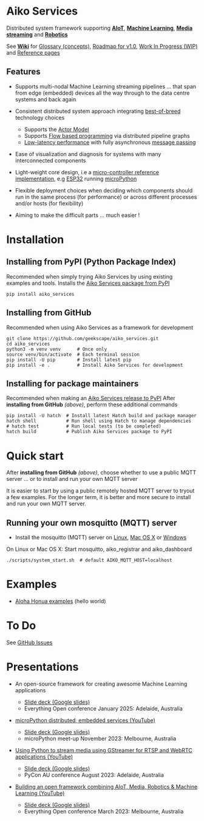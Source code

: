 # Aiko Services

Distributed system framework supporting
[**AIoT**](https://en.wikipedia.org/wiki/Artificial_intelligence_of_things), [**Machine Learning**](https://en.wikipedia.org/wiki/Machine_learning), [**Media streaming**](https://en.wikipedia.org/wiki/Streaming_media) and [**Robotics**](https://en.wikipedia.org/wiki/Robotics)

See [**Wiki**](https://github.com/geekscape/aiko_services/wiki) for [Glossary (concepts)](https://github.com/geekscape/aiko_services/wiki/Glossary), [Roadmap for v1.0](https://github.com/geekscape/aiko_services/wiki#roadmap-for-v10), [Work In Progress (WIP)](https://github.com/geekscape/aiko_services/wiki#work-in-progress) and [Reference pages](https://github.com/geekscape/aiko_services/wiki#reference-pages)

## Features

- Supports multi-nodal Machine Learning streaming pipelines ... that span from edge (embedded) devices all the way through to the data centre systems and back again

- Consistent distributed system approach integrating [best-of-breed](https://wiki.c2.com/?BestOfBreed) technology choices
    - Supports the [Actor Model](https://en.wikipedia.org/wiki/Actor_model)
    - Supports [Flow based programming](https://en.wikipedia.org/wiki/Flow-based_programming) via distributed pipeline graphs
    - [Low-latency performance](https://en.wikipedia.org/wiki/Event-driven_programming) with fully asynchronous [message passing](https://en.wikipedia.org/wiki/Message_passing#Distributed_objects)

- Ease of visualization and diagnosis for systems with many interconnected components

- Light-weight core design, i.e a [micro-controller reference implementation](https://github.com/geekscape/aiko_engine_mp), e.g [ESP32](https://en.wikipedia.org/wiki/ESP32) running [microPython](https://micropython.org)

- Flexible deployment choices when deciding which components should run in the same process (for performance) or across different processes and/or hosts (for flexibility)

- Aiming to make the difficult parts ... much easier !

# Installation

## Installing from PyPI (Python Package Index)

Recommended when simply trying Aiko Services by using existing examples and tools.
Installs the [Aiko Services package from PyPI](https://pypi.org/project/aiko_services)
```
pip install aiko_services
```

## Installing from GitHub

Recommended when using Aiko Services as a framework for development
```
git clone https://github.com/geekscape/aiko_services.git
cd aiko_services
python3 -m venv venv      # Once only
source venv/bin/activate  # Each terminal session
pip install -U pip        # Install latest pip
pip install -e .          # Install Aiko Services for development
```

## Installing for package maintainers

Recommended when making an [Aiko Services release to PyPI](https://pypi.org/project/aiko_services)
After **installing from GitHub** *(above)*, perform these additional commands
```
pip install -U hatch  # Install latest Hatch build and package manager
hatch shell           # Run shell using Hatch to manage dependencies
# hatch test          # Run local tests (to be completed)
hatch build           # Publish Aiko Services package to PyPI
```

# Quick start

After **installing from GitHub** *(above)*, choose whether to use a public MQTT server ... or to install and run your own MQTT server

It is easier to start by using a public remotely hosted MQTT server to tryout a few examples.
For the longer term, it is better and more secure to install and run your own MQTT server.

## Running your own mosquitto (MQTT) server

- Install the mosquitto (MQTT) server on [Linux](https://docs.vultr.com/install-mosquitto-mqtt-broker-on-ubuntu-20-04-server), [Mac OS X](https://subscription.packtpub.com/book/iot-and-hardware/9781787287815/1/ch01lvl1sec12/installing-a-mosquitto-broker-on-macos) or [Windows](https://cedalo.com/blog/how-to-install-mosquitto-mqtt-broker-on-windows)

On Linux or Mac OS X: Start mosquitto, aiko_registrar and aiko_dashboard
```
./scripts/system_start.sh  # default AIKO_MQTT_HOST=localhost
```

# Examples

- [Aloha Honua examples](src/aiko_services/examples/aloha_honua/ReadMe.md)
  (hello world)

# To Do

See [GitHub Issues](https://github.com/geekscape/aiko_services/issues)

# Presentations

- An open-source framework for creating awesome Machine Learning applications
    - [Slide deck (Google slides)](https://docs.google.com/presentation/d/1lMgo-QPcHy2ywFjHfFN32kn7dxTX3o6AQtCqfDG9qmI/edit#)
    - Everything Open conference January 2025: Adelaide, Australia

- [microPython distributed, embedded services (YouTube)](https://www.youtube.com/watch?v=25Ij-EUjqS4)
    - [Slide deck (Google slides)](https://docs.google.com/presentation/d/1V0_Hr3AKxRysg6AvgI1w2viBhFNmvcF1RwdIBMJJVCI/edit#)
    - microPython meet-up November 2023: Melbourne, Australia

- [Using Python to stream media using GStreamer for RTSP and WebRTC applications (YouTube)](https://www.youtube.com/watch?v=VwnWHC04Qp8)
    - [Slide deck (Google slides)](https://docs.google.com/presentation/d/1yc8jMcq8967L3fzIBmiy7MMYaBhSKD1L3XJ979_VanE/edit#)
    - PyCon AU conference August 2023: Adelaide, Australia

- [Building an open framework combining AIoT, Media, Robotics & Machine Learning (YouTube)](https://www.youtube.com/watch?v=htbzn_xwEnU)
    - [Slide deck (Google slides)](https://docs.google.com/presentation/d/1dR8jw6sEKkgPBMDsKkZd87Y79LMk7jhVxxAmRMbjmbE/edit#)
    - Everything Open conference March 2023: Melbourne, Australia
